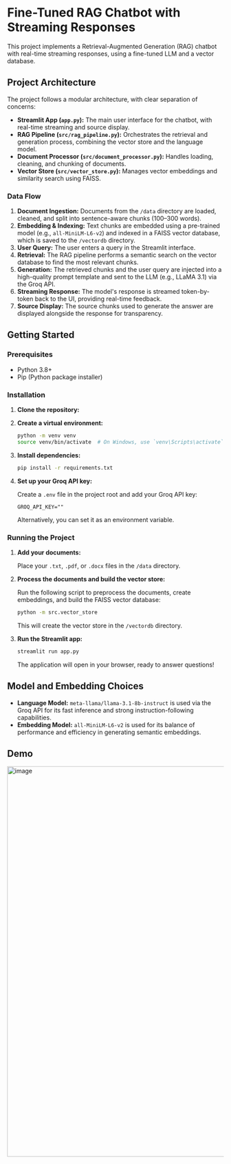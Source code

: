 # Fine-Tuned RAG Chatbot with Streaming Responses

This project implements a Retrieval-Augmented Generation (RAG) chatbot with real-time streaming responses, using a fine-tuned LLM and a vector database.

## Project Architecture

The project follows a modular architecture, with clear separation of concerns:

- **Streamlit App (`app.py`):** The main user interface for the chatbot, with real-time streaming and source display.
- **RAG Pipeline (`src/rag_pipeline.py`):** Orchestrates the retrieval and generation process, combining the vector store and the language model.
- **Document Processor (`src/document_processor.py`):** Handles loading, cleaning, and chunking of documents.
- **Vector Store (`src/vector_store.py`):** Manages vector embeddings and similarity search using FAISS.

### Data Flow

1.  **Document Ingestion:** Documents from the `/data` directory are loaded, cleaned, and split into sentence-aware chunks (100–300 words).
2.  **Embedding & Indexing:** Text chunks are embedded using a pre-trained model (e.g., `all-MiniLM-L6-v2`) and indexed in a FAISS vector database, which is saved to the `/vectordb` directory.
3.  **User Query:** The user enters a query in the Streamlit interface.
4.  **Retrieval:** The RAG pipeline performs a semantic search on the vector database to find the most relevant chunks.
5.  **Generation:** The retrieved chunks and the user query are injected into a high-quality prompt template and sent to the LLM (e.g., LLaMA 3.1) via the Groq API.
6.  **Streaming Response:** The model's response is streamed token-by-token back to the UI, providing real-time feedback.
7.  **Source Display:** The source chunks used to generate the answer are displayed alongside the response for transparency.

## Getting Started

### Prerequisites

- Python 3.8+
- Pip (Python package installer)

### Installation

1.  **Clone the repository:**

  

2.  **Create a virtual environment:**

    ```bash
    python -m venv venv
    source venv/bin/activate  # On Windows, use `venv\Scripts\activate`
    ```

3.  **Install dependencies:**

    ```bash
    pip install -r requirements.txt
    ```

4.  **Set up your Groq API key:**

    Create a `.env` file in the project root and add your Groq API key:

    ```
    GROQ_API_KEY=""
    ```

    Alternatively, you can set it as an environment variable.

### Running the Project

1.  **Add your documents:**

    Place your `.txt`, `.pdf`, or `.docx` files in the `/data` directory.

2.  **Process the documents and build the vector store:**

    Run the following script to preprocess the documents, create embeddings, and build the FAISS vector database:

    ```bash
    python -m src.vector_store
    ```

    This will create the vector store in the `/vectordb` directory.

3.  **Run the Streamlit app:**

    ```bash
    streamlit run app.py
    ```

    The application will open in your browser, ready to answer questions!

## Model and Embedding Choices

-   **Language Model:** `meta-llama/llama-3.1-8b-instruct` is used via the Groq API for its fast inference and strong instruction-following capabilities.
-   **Embedding Model:** `all-MiniLM-L6-v2` is used for its balance of performance and efficiency in generating semantic embeddings.

## Demo

<img width="1126" height="908" alt="image" src="https://github.com/user-attachments/assets/98e90852-3b48-4ba8-b06e-1828c8423b9f" />





